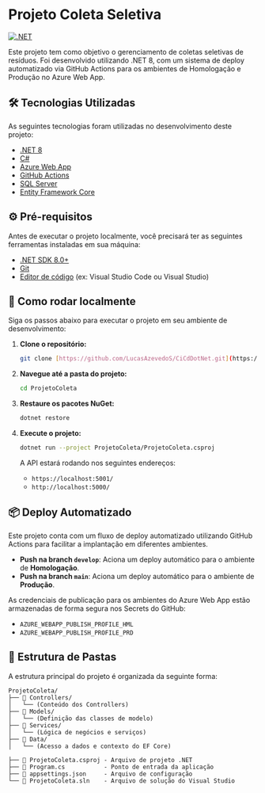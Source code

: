 # Projeto Coleta Seletiva

[![.NET](https://github.com/LucasAzevedoS/CiCdDotNet/actions/workflows/dotnet.yml/badge.svg)](https://github.com/LucasAzevedoS/CiCdDotNet/actions/workflows/dotnet.yml)

Este projeto tem como objetivo o gerenciamento de coletas seletivas de resíduos. Foi desenvolvido utilizando .NET 8, com um sistema de deploy automatizado via GitHub Actions para os ambientes de Homologação e Produção no Azure Web App.

## 🛠️ Tecnologias Utilizadas

As seguintes tecnologias foram utilizadas no desenvolvimento deste projeto:

* [.NET 8](https://dotnet.microsoft.com/download/dotnet/8.0)
* [C#](https://learn.microsoft.com/pt-br/dotnet/csharp/)
* [Azure Web App](https://azure.microsoft.com/pt-br/services/app-service/web/)
* [GitHub Actions](https://github.com/features/actions)
* [SQL Server](https://www.microsoft.com/pt-br/sql-server/sql-server-downloads)
* [Entity Framework Core](https://learn.microsoft.com/pt-br/ef/core/)

## ⚙️ Pré-requisitos

Antes de executar o projeto localmente, você precisará ter as seguintes ferramentas instaladas em sua máquina:

* [.NET SDK 8.0+](https://dotnet.microsoft.com/download/dotnet/8.0)
* [Git](https://git-scm.com/downloads)
* [Editor de código](https://code.visualstudio.com/) (ex: Visual Studio Code ou Visual Studio)

## 🚀 Como rodar localmente

Siga os passos abaixo para executar o projeto em seu ambiente de desenvolvimento:

1.  **Clone o repositório:**
    ```bash
    git clone [https://github.com/LucasAzevedoS/CiCdDotNet.git](https://github.com/LucasAzevedoS/CiCdDotNet.git)
    ```
2.  **Navegue até a pasta do projeto:**
    ```bash
    cd ProjetoColeta
    ```
3.  **Restaure os pacotes NuGet:**
    ```bash
    dotnet restore
    ```
4.  **Execute o projeto:**
    ```bash
    dotnet run --project ProjetoColeta/ProjetoColeta.csproj
    ```

    A API estará rodando nos seguintes endereços:
    * `https://localhost:5001/`
    * `http://localhost:5000/`

## 📦 Deploy Automatizado

Este projeto conta com um fluxo de deploy automatizado utilizando GitHub Actions para facilitar a implantação em diferentes ambientes.

* **Push na branch `develop`**: Aciona um deploy automático para o ambiente de **Homologação**.
* **Push na branch `main`**: Aciona um deploy automático para o ambiente de **Produção**.

As credenciais de publicação para os ambientes do Azure Web App estão armazenadas de forma segura nos Secrets do GitHub:

* `AZURE_WEBAPP_PUBLISH_PROFILE_HML`
* `AZURE_WEBAPP_PUBLISH_PROFILE_PRD`

## 📂 Estrutura de Pastas

A estrutura principal do projeto é organizada da seguinte forma:

    ProjetoColeta/
    ├── 📂 Controllers/
    │   └── (Conteúdo dos Controllers)
    ├── 📂 Models/
    │   └── (Definição das classes de modelo)
    ├── 📂 Services/
    │   └── (Lógica de negócios e serviços)
    ├── 📂 Data/
    │   └── (Acesso a dados e contexto do EF Core)
    
    ├── 📄 ProjetoColeta.csproj - Arquivo de projeto .NET
    ├── 📄 Program.cs           - Ponto de entrada da aplicação
    ├── 📄 appsettings.json     - Arquivo de configuração
    └── 📄 ProjetoColeta.sln    - Arquivo de solução do Visual Studio
